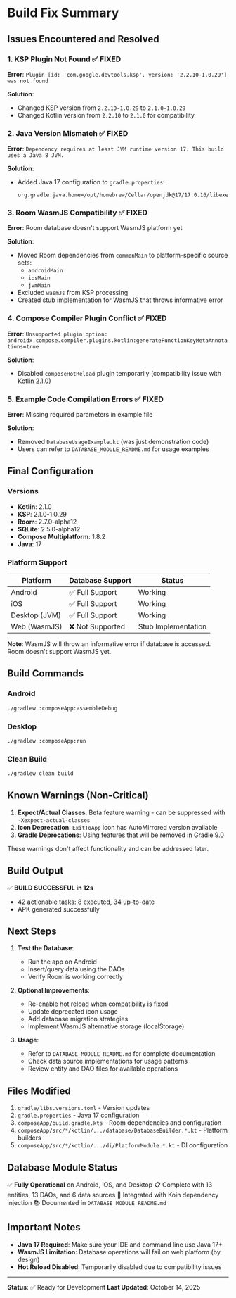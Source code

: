 # Build Fix Summary

## Issues Encountered and Resolved

### 1. KSP Plugin Not Found ✅ FIXED
**Error**: `Plugin [id: 'com.google.devtools.ksp', version: '2.2.10-1.0.29'] was not found`

**Solution**: 
- Changed KSP version from `2.2.10-1.0.29` to `2.1.0-1.0.29`
- Changed Kotlin version from `2.2.10` to `2.1.0` for compatibility

### 2. Java Version Mismatch ✅ FIXED
**Error**: `Dependency requires at least JVM runtime version 17. This build uses a Java 8 JVM.`

**Solution**:
- Added Java 17 configuration to `gradle.properties`:
  ```properties
  org.gradle.java.home=/opt/homebrew/Cellar/openjdk@17/17.0.16/libexec/openjdk.jdk/Contents/Home
  ```

### 3. Room WasmJS Compatibility ✅ FIXED
**Error**: Room database doesn't support WasmJS platform yet

**Solution**:
- Moved Room dependencies from `commonMain` to platform-specific source sets:
  - `androidMain`
  - `iosMain`
  - `jvmMain`
- Excluded `wasmJs` from KSP processing
- Created stub implementation for WasmJS that throws informative error

### 4. Compose Compiler Plugin Conflict ✅ FIXED
**Error**: `Unsupported plugin option: androidx.compose.compiler.plugins.kotlin:generateFunctionKeyMetaAnnotations=true`

**Solution**:
- Disabled `composeHotReload` plugin temporarily (compatibility issue with Kotlin 2.1.0)

### 5. Example Code Compilation Errors ✅ FIXED
**Error**: Missing required parameters in example file

**Solution**:
- Removed `DatabaseUsageExample.kt` (was just demonstration code)
- Users can refer to `DATABASE_MODULE_README.md` for usage examples

## Final Configuration

### Versions
- **Kotlin**: 2.1.0
- **KSP**: 2.1.0-1.0.29
- **Room**: 2.7.0-alpha12
- **SQLite**: 2.5.0-alpha12
- **Compose Multiplatform**: 1.8.2
- **Java**: 17

### Platform Support
| Platform | Database Support | Status |
|----------|------------------|--------|
| Android  | ✅ Full Support  | Working |
| iOS      | ✅ Full Support  | Working |
| Desktop (JVM) | ✅ Full Support | Working |
| Web (WasmJS) | ❌ Not Supported | Stub Implementation |

**Note**: WasmJS will throw an informative error if database is accessed. Room doesn't support WasmJS yet.

## Build Commands

### Android
```bash
./gradlew :composeApp:assembleDebug
```

### Desktop
```bash
./gradlew :composeApp:run
```

### Clean Build
```bash
./gradlew clean build
```

## Known Warnings (Non-Critical)

1. **Expect/Actual Classes**: Beta feature warning - can be suppressed with `-Xexpect-actual-classes`
2. **Icon Deprecation**: `ExitToApp` icon has AutoMirrored version available
3. **Gradle Deprecations**: Using features that will be removed in Gradle 9.0

These warnings don't affect functionality and can be addressed later.

## Build Output

✅ **BUILD SUCCESSFUL in 12s**
- 42 actionable tasks: 8 executed, 34 up-to-date
- APK generated successfully

## Next Steps

1. **Test the Database**:
   - Run the app on Android
   - Insert/query data using the DAOs
   - Verify Room is working correctly

2. **Optional Improvements**:
   - Re-enable hot reload when compatibility is fixed
   - Update deprecated icon usage
   - Add database migration strategies
   - Implement WasmJS alternative storage (localStorage)

3. **Usage**:
   - Refer to `DATABASE_MODULE_README.md` for complete documentation
   - Check data source implementations for usage patterns
   - Review entity and DAO files for available operations

## Files Modified

1. `gradle/libs.versions.toml` - Version updates
2. `gradle.properties` - Java 17 configuration
3. `composeApp/build.gradle.kts` - Room dependencies and configuration
4. `composeApp/src/*/kotlin/.../database/DatabaseBuilder.*.kt` - Platform builders
5. `composeApp/src/*/kotlin/.../di/PlatformModule.*.kt` - DI configuration

## Database Module Status

✅ **Fully Operational** on Android, iOS, and Desktop
📋 Complete with 13 entities, 13 DAOs, and 6 data sources
🔧 Integrated with Koin dependency injection
📚 Documented in `DATABASE_MODULE_README.md`

## Important Notes

- **Java 17 Required**: Make sure your IDE and command line use Java 17+
- **WasmJS Limitation**: Database operations will fail on web platform (by design)
- **Hot Reload Disabled**: Temporarily disabled due to compatibility issues

---

**Status**: ✅ Ready for Development
**Last Updated**: October 14, 2025

